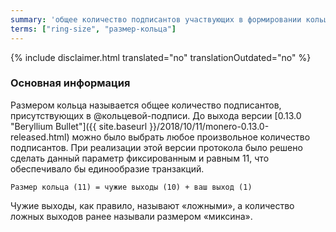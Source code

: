 ```yaml
---
summary: 'общее количество подписантов участвующих в формировании кольцевой подписи'
terms: ["ring-size", "размер-кольца"]
---
```


{% include disclaimer.html translated="no" translationOutdated="no" %}

### Основная информация

Размером кольца называется общее количество подписантов, присутствующих в
@кольцевой-подписи. До выхода версии [0.13.0 "Beryllium Bullet"]({{
site.baseurl }}/2018/10/11/monero-0.13.0-released.html) можно было выбрать
любое произвольное количество подписантов. При реализации этой версии
протокола было решено сделать данный параметр фиксированным и равным 11, что
обеспечивало бы единообразие транзакций.

`Размер кольца (11) = чужие выходы (10) + ваш выход (1)`

Чужие выходы, как правило, называют «ложными», а количество ложных выходов
ранее называли размером «миксина».

